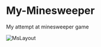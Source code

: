 # My-Minesweeper
My attempt at minesweeper game 

![MsLayout](https://raw.githubusercontent.com/Max1mmus/Minesweeper/master/gameLayout.jpg?token=ANLJB5IC7IS6W5USJGSYLRK57TMLK)
